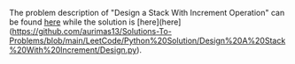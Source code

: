 The problem description of "Design a Stack With Increment Operation" can be found [here](https://leetcode.com/discuss/interview-question/124724/Design-a-Stack-With-Increment-Operation) while the solution is [here](here](https://github.com/aurimas13/Solutions-To-Problems/blob/main/LeetCode/Python%20Solution/Design%20A%20Stack%20With%20Increment/Design.py).
